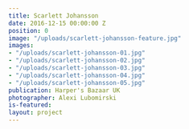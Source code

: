 ```yaml
---
title: Scarlett Johansson
date: 2016-12-15 00:00:00 Z
position: 0
image: "/uploads/scarlett-johansson-feature.jpg"
images:
- "/uploads/scarlett-johansson-01.jpg"
- "/uploads/scarlett-johansson-02.jpg"
- "/uploads/scarlett-johansson-03.jpg"
- "/uploads/scarlett-johansson-04.jpg"
- "/uploads/scarlett-johansson-05.jpg"
publication: Harper's Bazaar UK
photographer: Alexi Lubomirski
is-featured: 
layout: project
---
```


